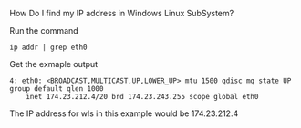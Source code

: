How Do I find my IP address in Windows Linux SubSystem?

Run the command

`ip addr | grep eth0`

Get the exmaple output 

```
4: eth0: <BROADCAST,MULTICAST,UP,LOWER_UP> mtu 1500 qdisc mq state UP group default qlen 1000
    inet 174.23.212.4/20 brd 174.23.243.255 scope global eth0
```

The IP address for wls in this example would be 174.23.212.4